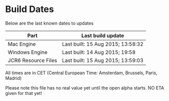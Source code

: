 # Build Dates

Below are the last known dates to updates

Part | Last build update
-----|-----
Mac Engine | Last built: 15 Aug 2015; 13:58:32
Windows Engine | Last built: 14 Aug 2015; 19:58
JCR6 Resource Files | Last built: 15 Aug 2015; 13:59:03
All times are in CET (Central European Time: Amsterdam, Brussels, Paris, Madrid)


Please note this file has no real value yet until the open alpha starts. NO ETA given for that yet!
